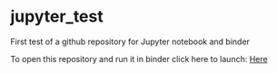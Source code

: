 # jupyter_test
First test of a github repository for Jupyter notebook and binder

To open this repository and run it in binder click here to launch:
[Here](https://mybinder.org/v2/gh/hdore/jupyter_test.git/master?urlpath=rstudio)
